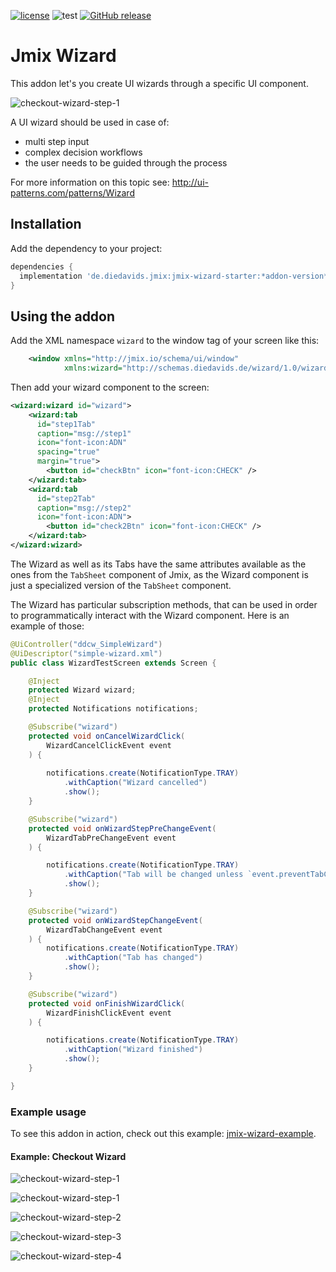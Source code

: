 [![license](https://img.shields.io/badge/license-Apache%20License%202.0-blue.svg?style=flat)](http://www.apache.org/licenses/LICENSE-2.0) ![test](https://github.com/mariodavid/jmix-wizard/actions/workflows/test.yml/badge.svg)
[![GitHub release](https://img.shields.io/github/release/mariodavid/jmix-wizard.svg)](https://github.com/mariodavid/jmix-wizard/releases/)

# Jmix Wizard

This addon let's you create UI wizards through a specific UI component.

![checkout-wizard-step-1](img/1-customer.png)


A UI wizard should be used in case of:

* multi step input
* complex decision workflows
* the user needs to be guided through the process


For more information on this topic see: http://ui-patterns.com/patterns/Wizard


## Installation


Add the dependency to your project:

```groovy
dependencies {
  implementation 'de.diedavids.jmix:jmix-wizard-starter:*addon-version*'
}
```

## Using the addon

Add the XML namespace `wizard` to the window tag of your screen like this:

```xml
    <window xmlns="http://jmix.io/schema/ui/window"
            xmlns:wizard="http://schemas.diedavids.de/wizard/1.0/wizard-component.xsd">
```

Then add your wizard component to the screen:

```xml
<wizard:wizard id="wizard">
    <wizard:tab
      id="step1Tab"
      caption="msg://step1"
      icon="font-icon:ADN"
      spacing="true"
      margin="true">
        <button id="checkBtn" icon="font-icon:CHECK" />
    </wizard:tab>
    <wizard:tab
      id="step2Tab"
      caption="msg://step2"
      icon="font-icon:ADN">
        <button id="check2Btn" icon="font-icon:CHECK" />
    </wizard:tab>
</wizard:wizard>
```

The Wizard as well as its Tabs have the same attributes available as the ones from the `TabSheet` component of Jmix, as the Wizard component is just a specialized version of the `TabSheet`  component.

The Wizard has particular subscription methods, that can be used in order to programmatically interact with
the Wizard component. Here is an example of those:

```java
@UiController("ddcw_SimpleWizard")
@UiDescriptor("simple-wizard.xml")
public class WizardTestScreen extends Screen {

    @Inject
    protected Wizard wizard;
    @Inject
    protected Notifications notifications;

    @Subscribe("wizard")
    protected void onCancelWizardClick(
        WizardCancelClickEvent event
    ) {
        
        notifications.create(NotificationType.TRAY)
            .withCaption("Wizard cancelled")
            .show();
    }

    @Subscribe("wizard")
    protected void onWizardStepPreChangeEvent(
        WizardTabPreChangeEvent event
    ) {

        notifications.create(NotificationType.TRAY)
            .withCaption("Tab will be changed unless `event.preventTabChange();` is called in here")
            .show();
    }

    @Subscribe("wizard")
    protected void onWizardStepChangeEvent(
        WizardTabChangeEvent event
    ) {
        notifications.create(NotificationType.TRAY)
            .withCaption("Tab has changed")
            .show();
    }

    @Subscribe("wizard")
    protected void onFinishWizardClick(
        WizardFinishClickEvent event
    ) {

        notifications.create(NotificationType.TRAY)
            .withCaption("Wizard finished")
            .show();
    }

}
```


### Example usage
To see this addon in action, check out this example: [jmix-wizard-example](https://github.com/mariodavid/jmix-wizard-example).

#### Example: Checkout Wizard


![checkout-wizard-step-1](img/1-customer.png)

![checkout-wizard-step-1](img/1-customer-validation.png)

![checkout-wizard-step-2](img/2-address.png)

![checkout-wizard-step-3](img/3-items.png)

![checkout-wizard-step-4](img/4-summary.png)
